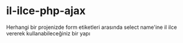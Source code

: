# il-ilce-php-ajax
Herhangi bir projenizde form etiketleri arasında select name'ine il ilce vererek kullanabileceğiniz bir yapı
